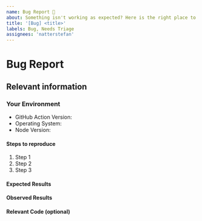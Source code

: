 ```yaml
---
name: Bug Report 🐞
about: Something isn't working as expected? Here is the right place to report.
title: '[Bug] <title>'
labels: Bug, Needs Triage
assignees: 'natterstefan'
---
```


<!--
  To make it easier for us to help you — please follow the suggested format below.

  Before opening a new issue, please search existing issues.

  For general technical questions, contact me on [Twitter](http://twitter.com/natterstefan).
-->

# Bug Report

## Relevant information

<!-- Provide as much useful information as you can -->

### Your Environment

- GitHub Action Version:
- Operating System:
- Node Version:

#### Steps to reproduce

1. Step 1
2. Step 2
3. Step 3

#### Expected Results

<!-- What did you expect to happen? -->

#### Observed Results

<!-- What happened? This could be a description, log output, etc. -->

#### Relevant Code (optional)

<!-- If you have relevant code, please include it here. -->
